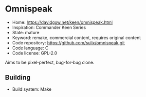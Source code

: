 # Omnispeak

- Home: https://davidgow.net/keen/omnispeak.html
- Inspiration: Commander Keen Series
- State: mature
- Keyword: remake, commercial content, requires original content
- Code repository: https://github.com/sulix/omnispeak.git
- Code language: C
- Code license: GPL-2.0

Aims to be pixel-perfect, bug-for-bug clone.

## Building

- Build system: Make
